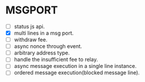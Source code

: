 # MSGPORT

- [ ] status js api.
- [x] multi lines in a msg port.
- [ ] withdraw fee.
- [ ] async nonce through event.
- [ ] arbitrary address type.
- [ ] handle the insufficient fee to relay.
- [ ] async message execution in a single line instance.
- [ ] ordered message execution(blocked message line).
